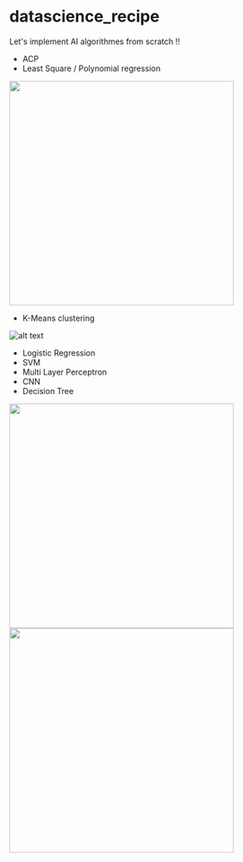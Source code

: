 # datascience_recipe
Let's implement AI algorithmes from scratch !!

* ACP
* Least Square / Polynomial regression
<img src="https://github.com/blhelias/datascience_recipe/blob/master/regression/least_square.png" width="400">


* K-Means clustering

![alt text](http://g.recordit.co/7erwfXBbLM.gif)

* Logistic Regression
* SVM
* Multi Layer Perceptron
* CNN
* Decision Tree

<img src="https://github.com/blhelias/datascience_recipe/blob/master/decision_tree/PlayTennis.jpg" width="400">
<img src="https://github.com/blhelias/datascience_recipe/blob/master/decision_tree/tree.png" width="400">
